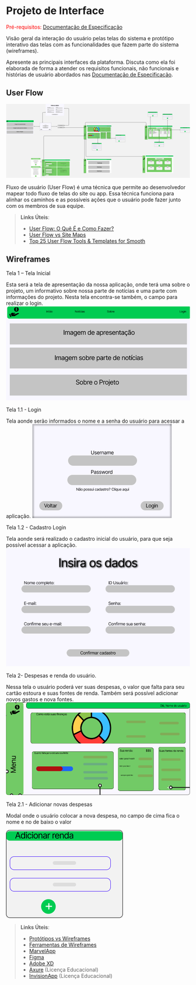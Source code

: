 
# Projeto de Interface

<span style="color:red">Pré-requisitos: <a href="2-Especificação do Projeto.md"> Documentação de Especificação</a></span>

Visão geral da interação do usuário pelas telas do sistema e protótipo interativo das telas com as funcionalidades que fazem parte do sistema (wireframes).

 Apresente as principais interfaces da plataforma. Discuta como ela foi elaborada de forma a atender os requisitos funcionais, não funcionais e histórias de usuário abordados nas <a href="2-Especificação do Projeto.md"> Documentação de Especificação</a>.

## User Flow

![Exemplo de UserFlow](img/UserFlowKit.jpg)

Fluxo de usuário (User Flow) é uma técnica que permite ao desenvolvedor mapear todo fluxo de telas do site ou app. Essa técnica funciona para alinhar os caminhos e as possíveis ações que o usuário pode fazer junto com os membros de sua equipe.

> **Links Úteis**:
> - [User Flow: O Quê É e Como Fazer?](https://medium.com/7bits/fluxo-de-usu%C3%A1rio-user-flow-o-que-%C3%A9-como-fazer-79d965872534)
> - [User Flow vs Site Maps](http://designr.com.br/sitemap-e-user-flow-quais-as-diferencas-e-quando-usar-cada-um/)
> - [Top 25 User Flow Tools & Templates for Smooth](https://www.mockplus.com/blog/post/user-flow-tools)


## Wireframes
Tela 1 – Tela Inicial 

Esta será a tela de apresentação da nossa aplicação, onde terá uma sobre o projeto, um informativo sobre nossa parte de notícias e uma parte com informações do projeto. Nesta tela encontra-se também, o campo para realizar o login. 
![Tela 1](img/Inicial.png)

Tela 1.1 - Login 

Tela aonde serão informados o nome e a senha do usuário para acessar a aplicação. 
![Tela 1.1](img/Login.png)

Tela 1.2 - Cadastro Login 

Tela aonde será realizado o cadastro inicial do usuário, para que seja possível acessar a aplicação. 
![Tela 1.2](img/CadastroLogin.png)
 
 Tela 2- Despesas e renda do usuário. 

Nessa tela o usuário poderá ver suas despesas, o valor que falta para seu cartão estoura e suas fontes de renda. Também será possível adicionar novos gastos e nova fontes. 
![Tela 2](img/tela2.png)

Tela 2.1 - Adicionar novas despesas 

Modal onde o usuário colocar a nova despesa, no campo de cima fica o nome e no de baixo o valor 

![2.1](img/SuccessModal.png)

> **Links Úteis**:
> - [Protótipos vs Wireframes](https://www.nngroup.com/videos/prototypes-vs-wireframes-ux-projects/)
> - [Ferramentas de Wireframes](https://rockcontent.com/blog/wireframes/)
> - [MarvelApp](https://marvelapp.com/developers/documentation/tutorials/)
> - [Figma](https://www.figma.com/)
> - [Adobe XD](https://www.adobe.com/br/products/xd.html#scroll)
> - [Axure](https://www.axure.com/edu) (Licença Educacional)
> - [InvisionApp](https://www.invisionapp.com/) (Licença Educacional)
